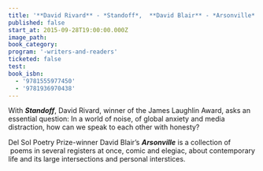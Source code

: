 ```yaml
---
title: '**David Rivard** - *Standoff*,  **David Blair** - *Arsonville*'
published: false
start_at: 2015-09-28T19:00:00.000Z
image_path:
book_category:
program: '-writers-and-readers'
ticketed: false
test:
book_isbn:
  - '9781555977450'
  - '9781936970438'
---
```



With ***Standoff***, David Rivard, winner of the James Laughlin Award, asks an essential question: In a world of noise, of global anxiety and media distraction, how can we speak to each other with honesty?

Del Sol Poetry Prize-winner David Blair’s ***Arsonville*** is a collection of  poems in several registers at once, comic and elegiac, about contemporary life and its large intersections and personal interstices.